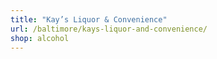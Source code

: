 ```yaml
---
title: "Kay’s Liquor & Convenience"
url: /baltimore/kays-liquor-and-convenience/
shop: alcohol
---
```


